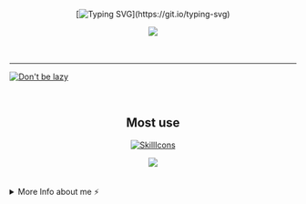 <div align="center">

[![Typing SVG](https://readme-typing-svg.demolab.com?font=Nunito&weight=800&size=28&duration=3000&pause=1000&color=F791BF&center=true&width=460&lines=Hi!;Welcome+to+Cloudwhile+Profile!;Happy+Comes+From+Interests!)](https://git.io/typing-svg)



![](https://github-readme-stats.vercel.app/api?username=cloudwhile&theme=dracula)



<!--[![Top Langs](https://github-readme-stats.vercel.app/api/top-langs/?username=cloudwhile&layout=compact)](#)-->
</div>
<br/><hr/>
  
[![Don't be lazy](https://github-readme-activity-graph.vercel.app/graph?username=cloudwhile&theme=rogue&hide_border=true&custom_title=Working%20Times)](https://github.com/cloudwhile)

<!--[![Star History Chart](https://api.star-history.com/svg?repos=cloudwhile/tpcl&type=Timeline)](https://github.com/cloudwhile/tpcl)-->
<br/>
<div align="center">

## Most use
[![SkillIcons](https://skillicons.dev/icons?i=c,cpp,py,php,html,js,css,tailwind,vue,ts)](https://skillicons.dev) 

![](https://github-readme-stats.vercel.app/api/top-langs?username=cloudwhile&layout=compact&langs_count=8&theme=dracula)
</div>
<br/>
<details>
  <summary>More Info about me ⚡</summary>
  <br/>

<!--START_SECTION:waka-->
![Code Time](http://img.shields.io/badge/Code%20Time-211%20hrs%209%20mins-blue)

![Lines of code](https://img.shields.io/badge/From%20Hello%20World%20I%27ve%20Written-40.8%20thousand%20lines%20of%20code-blue)

**I'm a Night 🦉** 

```text
🌞 Morning                23 commits          ██░░░░░░░░░░░░░░░░░░░░░░░   09.06 % 
🌆 Daytime                63 commits          ██████░░░░░░░░░░░░░░░░░░░   24.80 % 
🌃 Evening                167 commits         ████████████████░░░░░░░░░   65.75 % 
🌙 Night                  1 commits           ░░░░░░░░░░░░░░░░░░░░░░░░░   00.39 % 
```
📅 **I'm Most Productive on Friday** 

```text
Monday                   17 commits          ██░░░░░░░░░░░░░░░░░░░░░░░   06.69 % 
Tuesday                  22 commits          ██░░░░░░░░░░░░░░░░░░░░░░░   08.66 % 
Wednesday                49 commits          █████░░░░░░░░░░░░░░░░░░░░   19.29 % 
Thursday                 25 commits          ██░░░░░░░░░░░░░░░░░░░░░░░   09.84 % 
Friday                   63 commits          ██████░░░░░░░░░░░░░░░░░░░   24.80 % 
Saturday                 57 commits          ██████░░░░░░░░░░░░░░░░░░░   22.44 % 
Sunday                   21 commits          ██░░░░░░░░░░░░░░░░░░░░░░░   08.27 % 
```


📊 **This Week I Spent My Time On** 

```text
🕑︎ Time Zone: Asia/Shanghai

💬 Programming Languages: 
Dart                     1 hr 58 mins        ████████████░░░░░░░░░░░░░   49.98 % 
C                        37 mins             ████░░░░░░░░░░░░░░░░░░░░░   15.96 % 
JSON                     26 mins             ███░░░░░░░░░░░░░░░░░░░░░░   11.06 % 
Python                   24 mins             ███░░░░░░░░░░░░░░░░░░░░░░   10.36 % 
Other                    10 mins             █░░░░░░░░░░░░░░░░░░░░░░░░   04.37 % 

🔥 Editors: 
VS Code                  3 hrs 32 mins       ██████████████████████░░░   89.64 % 
PyCharm                  24 mins             ███░░░░░░░░░░░░░░░░░░░░░░   10.36 % 
```

**I Mostly Code in Python** 

```text
Python                   2 repos             ██████░░░░░░░░░░░░░░░░░░░   25.00 % 
C++                      2 repos             ██████░░░░░░░░░░░░░░░░░░░   25.00 % 
Java                     1 repo              ███░░░░░░░░░░░░░░░░░░░░░░   12.50 % 
TypeScript               1 repo              ███░░░░░░░░░░░░░░░░░░░░░░   12.50 % 
Vue                      1 repo              ███░░░░░░░░░░░░░░░░░░░░░░   12.50 % 
```



**Timeline**

![Lines of Code chart](https://raw.githubusercontent.com/Cloudwhile/Cloudwhile/main/assets/bar_graph.png)


<!--END_SECTION:waka-->
</details>

